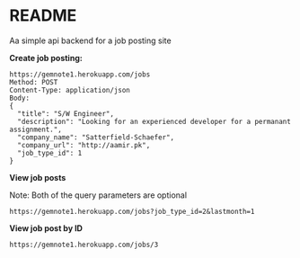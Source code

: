 # README

Aa simple api backend for a job posting site

**Create job posting:**

```
https://gemnote1.herokuapp.com/jobs
Method: POST
Content-Type: application/json
Body:
{
  "title": "S/W Engineer",
  "description": "Looking for an experienced developer for a permanant assignment.",
  "company_name": "Satterfield-Schaefer",
  "company_url": "http://aamir.pk",
  "job_type_id": 1
}
```

**View job posts**

Note: Both of the query parameters are optional

```
https://gemnote1.herokuapp.com/jobs?job_type_id=2&lastmonth=1

```

**View job post by ID**

```
https://gemnote1.herokuapp.com/jobs/3
```


